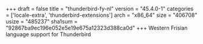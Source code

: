 +++
draft = false
title = "thunderbird-fy-nl"
version = "45.4.0-1"
categories = ['locale-extra', 'thunderbird-extensions']
arch = "x86_64"
size = "406708"
usize = "485237"
sha1sum = "92867ba9ec196e052e5e19e675a12323d388ca0d"
+++
Western Frisian language support for Thunderbird